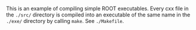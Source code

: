 This is an example of compiling simple ROOT executables. Every cxx file in the `./src/` directory is compiled into an executable of the same name in the `./exe/` directory by calling `make`. See `./Makefile`.
